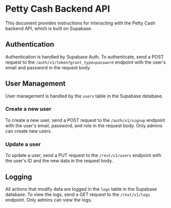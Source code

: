 # Petty Cash Backend API

This document provides instructions for interacting with the Petty Cash backend API, which is built on Supabase.

## Authentication

Authentication is handled by Supabase Auth. To authenticate, send a POST request to the `/auth/v1/token?grant_type=password` endpoint with the user's email and password in the request body.

## User Management

User management is handled by the `users` table in the Supabase database.

### Create a new user

To create a new user, send a POST request to the `/auth/v1/signup` endpoint with the user's email, password, and role in the request body. Only admins can create new users.

### Update a user

To update a user, send a PUT request to the `/rest/v1/users` endpoint with the user's ID and the new data in the request body.

## Logging

All actions that modify data are logged in the `logs` table in the Supabase database. To view the logs, send a GET request to the `/rest/v1/logs` endpoint. Only admins can view the logs.
